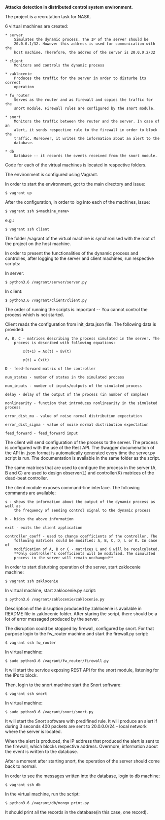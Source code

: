 **Attacks detection in distributed control system environment.**

The project is a recrutation task for NASK.

6 virtual machines are created:

    * server 
        Simulates the dynamic process. The IP of the server should be
        20.0.0.1/32. However this address is used for communication with the
        host machine. Therefore, the addres of the server is 20.0.0.2/32

    * client
        Monitors and controls the dynamic process

    * zaklocenie
        Produces the traffic for the server in order to disturbe its correct
        operation

    * fw_router
        Serves as the router and as firewall and copies the traffic for the
        snort module. Firewall rules are configured by the snort module.

    * snort
        Monitors the traffic between the router and the server. In case of an
        alert, it sends respective rule to the firewall in order to block the
        traffic. Moreover, it writes the information about an alert to the
        database.

    * db
        Database -- it records the events received from the snort module.

Code for each of the virtual machines is located in respective folders.

The environment is configured using Vagrant. 

In order to start the environment, got to the main directory and issue:

    $ vagrant up


After the configuration, in order to log into each of the machines, issue:

    $ vagrant ssh $<machine_name>

e.g.:

    $ vagrant ssh client


The folder /vagrant of the virtual machine is synchronised with the root of
the project on the host machine.
 

In order to present the functionalities of the dynamic process and controlles,
after logging to the server and client machines, run respective scripts:

In server:

    $ python3.6 /vagrant/server/server.py

In client:

    $ python3.6 /vagrant/client/client.py


The order of running the scripts is important -- You cannot control the process
which is not started.


Client reads the configuration from init_data.json file. The following data
is provided:

    A, B, C - matrices describing the process simulated in the server. The
        process is described with following equations:
            
            x(t+1) = Ax(t) + Bv(t)

            y(t) = Cx(t)

    D - feed-forward matrix of the controller

    num_states - number of states in the simulated process

    num_inputs - number of inputs/outputs of the simulated process

    delay - delay of the output of the process (in number of samples)

    nonlinearity - function that introduces nonlinearity in the simulated process

    error_dist_mu - value of noise normal distribution expectation

    error_dist_sigma - value of noise normal distribution expectation

    feed_forward - feed_forward input
 

The client will send configuration of the process to the server. The
process is configured with the use of the Rest API. The Swagger documenation
of the API in .json format is automatically generated every time the server.py
script is run. The documentation is available in the same folder as the script.

The same matrices that are used to configure the process in the server (A, B and C)
are used to design observer(L) and controller(K) matrices of
the dead-beat controller. 


The client module exposes command-line interface. The following commands are
available:

    s - shows the information about the output of the dynamic process as well as
        the frequency of sending control signal to the dynamic process

    h - hides the above information

    exit - exits the client application

    controller_coeff - used to change coefficients of the controller. The
        following matrices could be modified: A, B, C, D, L or K. In case of
        modification of A, B or C - matrices L and K will be recalculated.
        **Only controller's coefficients will be modified. The simulated
        process in the server will remain unchanged**

 
In order to start disturbing operation of the server, start zaklocenie machine:

    $ vagrant ssh zaklocenie


In virtual machine, start zaklocenie.py script: 

    $ python3.6 /vagrant/zaklocenie/zaklocenie.py


Description of the disruption produced by zaklocenie is available in README
file in zaklocenie folder.
After staring the script, there should be a lot of error messaged produced by
the server.


The disruption could be stopped by firewall, configured by snort.
For that purpose login to the fw_router machine and start the firewall.py
script:

    $ vagrant ssh fw_router 


In virtual machine:

    $ sudo python3.6 /vagrant/fw_router/firewall.py 


It will start the service exposing REST API for the snort module, listening for
the IPs to block.


Then, login to the snort machine start the Snort software:

    $ vagrant ssh snort 

In virtual machine:

    $ sudo python3.6 /vagrant/snort/snort.py 

It will start the Snort software with predifined rule. It will produce an alert
if during 3 seconds 400 packets are sent to 20.0.0.0/24 - local network where
the server is located.

When the alert is produced, the IP address that produced the alert is sent to
the firewall, which blocks respective address. Overmore, information about
the event is written to the database.


After a moment after starting snort, the operation of the server should come
back to normal.


In order to see the messages written into the database, login to db machine: 

    $ vagrant ssh db


In the virtual machine, run the script:

    $ python3.6 /vagrant/db/mongo_print.py  
 

It should print all the records in the database(in this case, one record).








